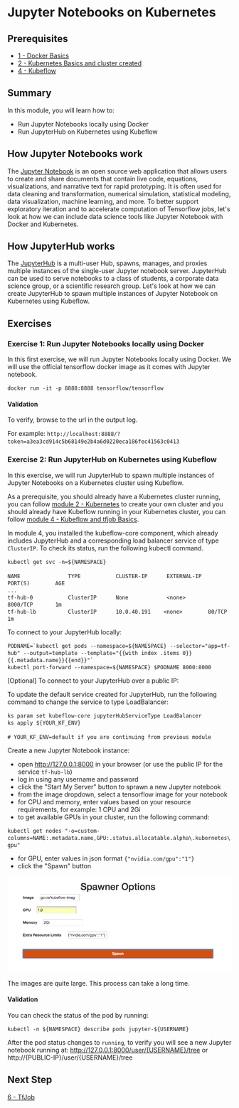 # Jupyter Notebooks on Kubernetes

## Prerequisites  
* [1 - Docker Basics](../1-docker)
* [2 - Kubernetes Basics and cluster created](../2-kubernetes)
* [4 - Kubeflow](../4-kubeflow)

## Summary

In this module, you will learn how to:
* Run Jupyter Notebooks locally using Docker
* Run JupyterHub on Kubernetes using Kubeflow
 
## How Jupyter Notebooks work

The [Jupyter Notebook](http://jupyter.org/) is an open source web application that allows users to create and share documents that contain live code, equations, visualizations, and narrative text for rapid prototyping. It is often used for data cleaning and transformation, numerical simulation, statistical modeling, data visualization, machine learning, and more. To better support exploratory iteration and to accelerate computation of Tensorflow jobs, let's look at how we can include data science tools like Jupyter Notebook with Docker and Kubernetes.

## How JupyterHub works

The [JupyterHub](https://jupyterhub.readthedocs.io/en/latest/) is a multi-user Hub, spawns, manages, and proxies multiple instances of the single-user Jupyter notebook server. JupyterHub can be used to serve notebooks to a class of students, a corporate data science group, or a scientific research group. Let's look at how we can create JupyterHub to spawn multiple instances of Jupyter Notebook on Kubernetes using Kubeflow.

## Exercises

### Exercise 1: Run Jupyter Notebooks locally using Docker

In this first exercise, we will run Jupyter Notebooks locally using Docker. We will use the official tensorflow docker image as it comes with Jupyter notebook.

```console
docker run -it -p 8888:8888 tensorflow/tensorflow
```

#### Validation

To verify, browse to the url in the output log. 

For example: `http://localhost:8888/?token=a3ea3cd914c5b68149e2b4a6d0220eca186fec41563c0413`


### Exercise 2: Run JupyterHub on Kubernetes using Kubeflow

In this exercise, we will run JupyterHub to spawn multiple instances of Jupyter Notebooks on a Kubernetes cluster using Kubeflow. 

As a prerequisite, you should already have a Kubernetes cluster running, you can follow [module 2 - Kubernetes](../2-kubernetes) to create your own cluster and you should already have Kubeflow running in your Kubernetes cluster, you can follow [module 4 - Kubeflow and tfjob Basics](../4-kubeflow-tfjob). 

In module 4, you installed the kubeflow-core component, which already includes JupyterHub and a corresponding load balancer service of type `ClusterIP`. To check its status, run the following kubectl command.

```
kubectl get svc -n=${NAMESPACE}

NAME               TYPE           CLUSTER-IP      EXTERNAL-IP   PORT(S)        AGE
...
tf-hub-0           ClusterIP      None            <none>        8000/TCP       1m
tf-hub-lb          ClusterIP      10.0.40.191    <none>        80/TCP         1m
```

To connect to your JupyterHub locally:

```
PODNAME=`kubectl get pods --namespace=${NAMESPACE} --selector="app=tf-hub" --output=template --template="{{with index .items 0}}{{.metadata.name}}{{end}}"`
kubectl port-forward --namespace=${NAMESPACE} $PODNAME 8000:8000
```

[Optional] To connect to your JupyterHub over a public IP:

To update the default service created for JupyterHub, run the following command to change the service to type LoadBalancer:

```
ks param set kubeflow-core jupyterHubServiceType LoadBalancer
ks apply ${YOUR_KF_ENV}

# YOUR_KF_ENV=default if you are continuing from previous module
```

Create a new Jupyter Notebook instance:
- open http://127.0.0.1:8000 in your browser (or use the public IP for the service `tf-hub-lb`)
- log in using any username and password 
- click the "Start My Server" button to sprawn a new Jupyter notebook
- from the image dropdown, select a tensorflow image for your notebook
- for CPU and memory, enter values based on your resource requirements, for example: 1 CPU and 2Gi
- to get available GPUs in your cluster, run the following command:
```
kubectl get nodes "-o=custom-columns=NAME:.metadata.name,GPU:.status.allocatable.alpha\.kubernetes\.io\/nvidia-gpu"
```
- for GPU, enter values in json format `{"nvidia.com/gpu":"1"}`
- click the "Spawn" button

![jupyterhub](./jupyterhub.png)

The images are quite large. This process can take a long time.

#### Validation

You can check the status of the pod by running:

```
kubectl -n ${NAMESPACE} describe pods jupyter-${USERNAME}
```

After the pod status changes to `running`, to verify you will see a new Jupyter notebook running at: http://127.0.0.1:8000/user/{USERNAME}/tree or http://{PUBLIC-IP}/user/{USERNAME}/tree


## Next Step

[6 - TfJob](../6-tfjob)
